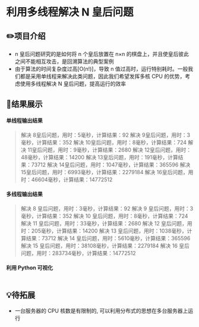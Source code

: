 # 利用多线程解决 N 皇后问题

## ✏️项目介绍

- n 皇后问题研究的是如何将 n 个皇后放置在 n×n 的棋盘上，并且使皇后彼此之间不能相互攻击，是回溯算法的典型案例
- 由于算法的时间复杂度过高[O(n!)]，导致 n 值过高时，运行特别耗时。一般我们都是采用单线程来解决此类问题，因此我们希望发挥多核 CPU 的优势，考虑使用多线程解决 N 皇后问题，提高运行的效率

## 🎨结果展示

#### 单线程输出结果

> 解决 8皇后问题，用时：5毫秒，计算结果：92
> 解决 9皇后问题，用时：3毫秒，计算结果：352
> 解决 10皇后问题，用时：8毫秒，计算结果：724
> 解决 11皇后问题，用时：9毫秒，计算结果：2680
> 解决 12皇后问题，用时：48毫秒，计算结果：14200
> 解决 13皇后问题，用时：191毫秒，计算结果：73712
> 解决 14皇后问题，用时：1047毫秒，计算结果：365596
> 解决 15皇后问题，用时：6993毫秒，计算结果：2279184
> 解决 16皇后问题，用时：46604毫秒，计算结果：14772512

#### 多线程输出结果

> 解决 8 皇后问题，用时：3毫秒，计算结果：92
> 解决 9 皇后问题，用时：3毫秒，计算结果：352
> 解决 10 皇后问题，用时：8毫秒，计算结果：724
> 解决 11 皇后问题，用时：33毫秒，计算结果：2680
> 解决 12 皇后问题，用时：205毫秒，计算结果：14200
> 解决 13 皇后问题，用时：1038毫秒，计算结果：73712
> 解决 14 皇后问题，用时：5610毫秒，计算结果：365596
> 解决 15 皇后问题，用时：38108毫秒，计算结果：2279184
> 解决 16 皇后问题，用时：283734毫秒，计算结果：14772512

#### 利用 Python 可视化

![]()

## 💡待拓展

- 一台服务器的 CPU 核数是有限制的, 可以利用分布式的思想在多台服务器上运行
